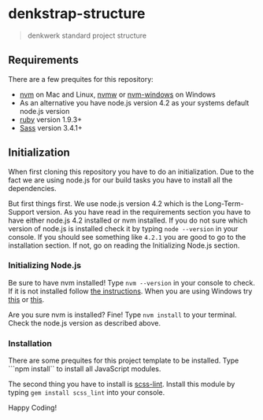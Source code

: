 # denkstrap-structure

> denkwerk standard project structure

## Requirements

There are a few prequites for this repository:

- [nvm](https://github.com/creationix/nvm) on Mac and Linux, [nvmw](https://github.com/hakobera/nvmw) or [nvm-windows](https://github.com/coreybutler/nvm-windows) on Windows
- As an alternative you have node.js version 4.2 as your systems default node.js version
- [ruby](https://www.ruby-lang.org/de/) version 1.9.3+
- [Sass](http://sass-lang.com/) version 3.4.1+

## Initialization

When first cloning this repository you have to do an initialization. Due to the fact we are
using node.js for our build tasks you have to install all the dependencies.

But first things first. We use node.js version 4.2 which is the Long-Term-Support version. As
you have read in the requirements section you have to have either node.js 4.2 installed or nvm
installed. If you do not sure which version of node.js is installed check it by typing ```node --version```
in your console. If you should see something like ```4.2.1``` you are good to go to the installation
section. If not, go on reading the Initializing Node.js section.

### Initializing Node.js

Be sure to have nvm installed! Type ```nvm --version``` in your console to check. If it
is not installed follow [the instructions](https://github.com/creationix/nvm). When you are
using Windows try [this](https://github.com/hakobera/nvmw) or [this](https://github.com/coreybutler/nvm-windows).

Are you sure nvm is installed? Fine! Type ```nvm install``` to your terminal. Check the node.js
version as described above.

### Installation

There are some prequites for this project template to be installed. Type ```npm install`` to
install all JavaScript modules.

The second thing you have to install is [scss-lint](https://github.com/brigade/scss-lint). Install
this module by typing ```gem install scss_lint``` into your console.

Happy Coding!
